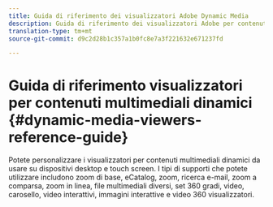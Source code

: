 ```yaml
---
title: Guida di riferimento dei visualizzatori Adobe Dynamic Media
description: Guida di riferimento dei visualizzatori Adobe per contenuti multimediali dinamici per zoom di base, e-Catalog, zoom, ricerca e-mail, zoom a comparsa, zoom in linea, file multimediali diversi, set 360 gradi, video, carosello, video interattivi, immagini interattive e video 360.
translation-type: tm+mt
source-git-commit: d9c2d28b1c357a1b0fc8e7a3f221632e671237fd

---
```



# Guida di riferimento visualizzatori per contenuti multimediali dinamici {#dynamic-media-viewers-reference-guide}

Potete personalizzare i visualizzatori per contenuti multimediali dinamici da usare su dispositivi desktop e touch screen. I tipi di supporti che potete utilizzare includono zoom di base, eCatalog, zoom, ricerca e-mail, zoom a comparsa, zoom in linea, file multimediali diversi, set 360 gradi, video, carosello, video interattivi, immagini interattive e video 360 visualizzatori.